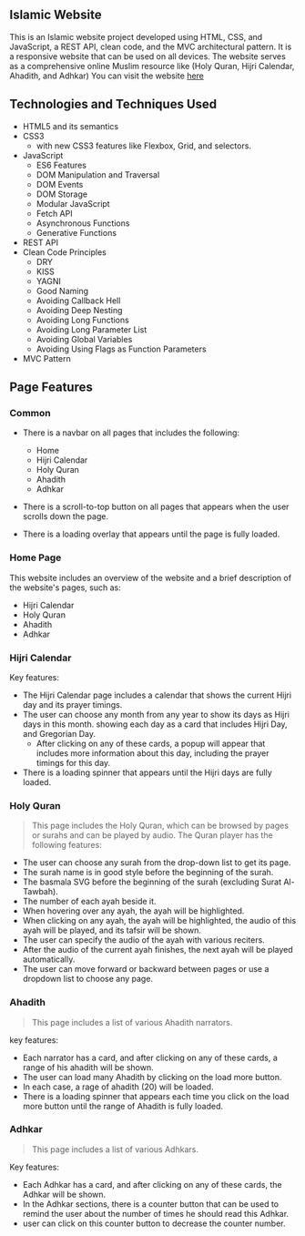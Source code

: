 ## Islamic Website

This is an Islamic website project developed using HTML, CSS, and JavaScript, a REST API, clean code, and the MVC architectural pattern. It is a responsive website that can be used on all devices.
The website serves as a comprehensive online Muslim resource like (Holy Quran, Hijri Calendar, Ahadith, and Adhkar)
You can visit the website [here](https://shawkyebrahim2514.github.io/Islamic-Website/Project/view/index.html)

## Technologies and Techniques Used

* HTML5 and its semantics
* CSS3
  * with new CSS3 features like Flexbox, Grid, and selectors.
* JavaScript
  * ES6 Features
  * DOM Manipulation and Traversal
  * DOM Events
  * DOM Storage
  * Modular JavaScript
  * Fetch API
  * Asynchronous Functions
  * Generative Functions
* REST API
* Clean Code Principles
  * DRY
  * KISS
  * YAGNI
  * Good Naming
  * Avoiding Callback Hell
  * Avoiding Deep Nesting
  * Avoiding Long Functions
  * Avoiding Long Parameter List
  * Avoiding Global Variables
  * Avoiding Using Flags as Function Parameters
* MVC Pattern

## Page Features

### Common

* There is a navbar on all pages that includes the following:
  * Home
  * Hijri Calendar
  * Holy Quran
  * Ahadith
  * Adhkar

* There is a scroll-to-top button on all pages that appears when the user scrolls down the page.

* There is a loading overlay that appears until the page is fully loaded.

### Home Page

This website includes an overview of the website and a brief description of the website's pages, such as:

* Hijri Calendar
* Holy Quran
* Ahadith
* Adhkar

### Hijri Calendar

Key features:

* The Hijri Calendar page includes a calendar that shows the current Hijri day and its prayer timings.
* The user can choose any month from any year to show its days as Hijri days in this month.
showing each day as a card that includes Hijri Day, and Gregorian Day.
  * After clicking on any of these cards, a popup will appear that includes more information about this day, including the prayer timings for this day.
* There is a loading spinner that appears until the Hijri days are fully loaded.

### Holy Quran

> This page includes the Holy Quran, which can be browsed by pages or surahs and can be played by audio.
The Quran player has the following features:

* The user can choose any surah from the drop-down list to get its page.
* The surah name is in good style before the beginning of the surah.
* The basmala SVG before the beginning of the surah (excluding Surat Al-Tawbah).
* The number of each ayah beside it.
* When hovering over any ayah, the ayah will be highlighted.
* When clicking on any ayah, the ayah will be highlighted, the audio of this ayah will be played, and its tafsir will be shown.
* The user can specify the audio of the ayah with various reciters.
* After the audio of the current ayah finishes, the next ayah will be played automatically.
* The user can move forward or backward between pages or use a dropdown list to choose any page.

### Ahadith

> This page includes a list of various Ahadith narrators.

key features:

* Each narrator has a card, and after clicking on any of these cards, a range of his ahadith will be shown.
* The user can load many Ahadith by clicking on the load more button.
* In each case, a rage of ahadith (20) will be loaded.
* There is a loading spinner that appears each time you click on the load more button until the range of Ahadith is fully loaded.

### Adhkar

> This page includes a list of various Adhkars.

Key features:

* Each Adhkar has a card, and after clicking on any of these cards, the Adhkar will be shown.
* In the Adhkar sections, there is a counter button that can be used to remind the user about the number of times he should read this Adhkar.
* user can click on this counter button to decrease the counter number.
